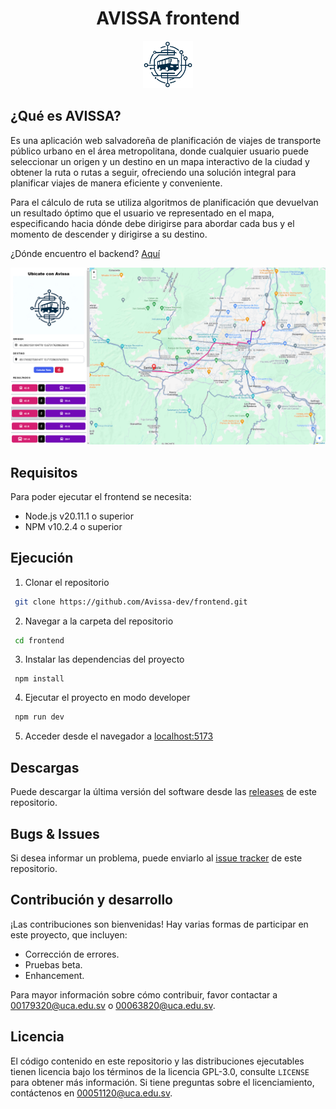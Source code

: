<div align="center">
  <h1 align="center">AVISSA frontend</h1>
  <img src="./documents/static/logo.png" alt="Logo" width="80">
</div>

## ¿Qué es AVISSA?
Es una aplicación web salvadoreña de planificación de viajes de transporte público urbano en el área metropolitana, donde cualquier usuario puede seleccionar un origen y un destino en un mapa interactivo de la ciudad y obtener la ruta o rutas a seguir, ofreciendo una solución integral para planificar viajes de manera eficiente y conveniente.

Para el cálculo de ruta se utiliza algoritmos de planificación que devuelvan un resultado óptimo que el usuario ve representado en el mapa, especificando hacia dónde debe dirigirse para abordar cada bus y el momento de descender y dirigirse a su destino.

¿Dónde encuentro el backend? [Aquí](https://github.com/Avissa-dev/backend)

![](documents/static/front_example.png)

## Requisitos

Para poder ejecutar el frontend se necesita:

- Node.js v20.11.1 o superior
- NPM v10.2.4 o superior

## Ejecución

1. Clonar el repositorio
```bash
 git clone https://github.com/Avissa-dev/frontend.git
```
2. Navegar a la carpeta del repositorio
```bash
 cd frontend
```
3. Instalar las dependencias del proyecto
```console
 npm install
```
4. Ejecutar el proyecto en modo developer
```bash
 npm run dev
```
5. Acceder desde el navegador a [localhost:5173](http://localhost:5173)

## Descargas

Puede descargar la última versión del software desde las [releases](https://github.com/Avissa-dev/frontend/releases) de este repositorio.

## Bugs & Issues

Si desea informar un problema, puede enviarlo al [issue tracker](https://github.com/Avissa-dev/frontend/issues) de este repositorio.

## Contribución y desarrollo

¡Las contribuciones son bienvenidas! Hay varias formas de participar en este proyecto, que incluyen:

- Corrección de errores.
- Pruebas beta.
- Enhancement.

Para mayor información sobre cómo contribuir, favor contactar a [00179320@uca.edu.sv](mailto:00179320@uca.edu.sv) o [00063820@uca.edu.sv](mailto:00063820@uca.edu.sv).

## Licencia

El código contenido en este repositorio y las distribuciones ejecutables tienen licencia bajo los términos de la licencia GPL-3.0, consulte `LICENSE` para obtener más información. Si tiene preguntas sobre el licenciamiento, contáctenos en [00051120@uca.edu.sv](mailto:00051120@uca.edu.sv).